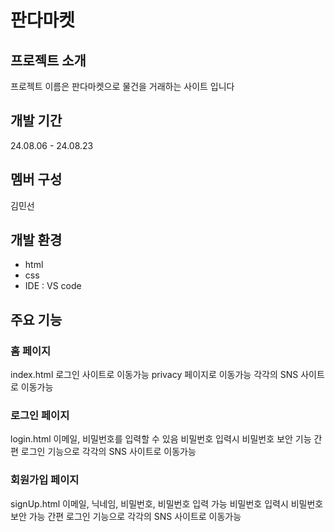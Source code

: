 # 판다마켓

## 프로젝트 소개
프로젝트 이름은 판다마켓으로 물건을 거래하는 사이트 입니다

## 개발 기간
24.08.06 - 24.08.23

## 멤버 구성 
김민선

## 개발 환경
- html
- css
- IDE : VS code

## 주요 기능
### 홈 페이지 
index.html
로그인 사이트로 이동가능 
privacy 페이지로 이동가능
각각의 SNS 사이트로 이동가능

### 로그인 페이지 
login.html
이메일, 비밀번호를 입력할 수 있음
비밀번호 입력시 비밀번호 보안 기능
간편 로그인 기능으로 각각의 SNS 사이트로 이동가능

### 회원가입 페이지 
signUp.html
이메일, 닉네임, 비밀번호, 비밀번호 입력 가능
비밀번호 입력시 비밀번호 보안 가능
간편 로그인 기능으로 각각의 SNS 사이트로 이동가능
